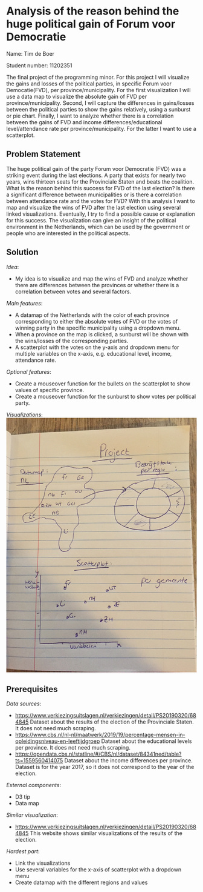 # Analysis of the reason behind the huge political gain of Forum voor Democratie

Name: Tim de Boer

Student number: 11202351

The final project of the programming minor. For this project I will visualize the gains and losses of the political parties, in specific Forum voor Democatie(FVD), per province/municipality. For the first visualization I will use a data map to visualize the absolute gain of FVD per province/municipality. Second, I will capture the differences in gains/losses between the political parties to show the gains relatively, using a sunburst or pie chart. Finally, I want to analyze whether there is a correlation between the gains of FVD and income differences/educational level/attendance rate per province/municipality. For the latter I want to use a scatterplot.

__Problem Statement__
---
The huge political gain of the party Forum voor Democratie (FVD) was a striking event during the last elections. A party that exists for nearly two years, wins thirteen seats for the Provinciale Staten and beats the coalition. What is the reason behind this success for FVD of the last election? Is there a significant difference between municipalities or is there a correlation between attendance rate and the votes for FVD? With this analysis I want to map and visualize the wins of FVD after the last election using several linked visualizations. Eventually, I try to find a possible cause or explanation for this success. The visualization can give an insight of the political environment in the Netherlands, which can be used by the government or people who are interested in the political aspects.

__Solution__
---
*Idea*:
- My idea is to visualize and map the wins of FVD and analyze whether there are differences between the provinces or whether there is a correlation between votes and several factors.

*Main features*:
- A datamap of the Netherlands with the color of each province corresponding to either the absolute votes of FVD or the votes of winning party in the specific municipality using a dropdown menu.
- When a province on the map is clicked, a sunburst will be shown with the wins/losses of the corresponding parties.
- A scatterplot with the votes on the y-axis and dropdown menu for multiple variables on the x-axis, e.g. educational level, income, attendance rate.

*Optional features*:
- Create a mouseover function for the bullets on the scatterplot to show values of specific province.
- Create a mouseover function for the sunburst to show votes per political party.

*Visualizations*:
![alt text](https://github.com/timdeb08/Programmeerproject/blob/master/static/img/file.jpeg)

__Prerequisites__
---
*Data sources*:
- https://www.verkiezingsuitslagen.nl/verkiezingen/detail/PS20190320/684845
Dataset about the results of the election of the Provinciale Staten. It does not need much scraping.
- https://www.cbs.nl/nl-nl/maatwerk/2019/19/percentage-mensen-in-opleidingsniveau-en-leeftijdgroep
Dataset about the educational levels per province. It does not need much scraping.
- https://opendata.cbs.nl/statline/#/CBS/nl/dataset/84341ned/table?ts=1559560414075
Dataset about the income differences per province. Dataset is for the year 2017, so it does not correspond to the year of the election.

*External components*:
 - D3 tip
 - Data map

 *Similar visualization*:
 - https://www.verkiezingsuitslagen.nl/verkiezingen/detail/PS20190320/684845
 This website shows similar visualizations of the results of the election.

 *Hardest part*:
 - Link the visualizations
 - Use several variables for the x-axis of scatterplot with a dropdown menu
 - Create datamap with the different regions and values
